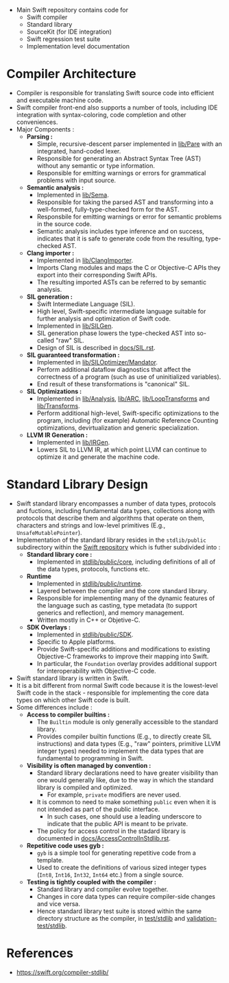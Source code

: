 * Main Swift repository contains code for
	* Swift compiler
	* Standard library
	* SourceKit (for IDE integration)
	* Swift regression test suite
	* Implementation level documentation
# Compiler Architecture
* Compiler is responsible for translating Swift source code into efficient and executable machine code.
* Swift compiler front-end also supports a number of tools, including IDE integration with syntax-coloring, code completion and other conveniences.
* Major Components :
	* __Parsing :__
		* Simple, recursive-descent parser implemented in [lib/Pare](https://github.com/apple/swift/tree/master/lib/Parse) with an integrated, hand-coded lexer.
		* Responsible for generating an Abstract Syntax Tree (AST) without any semantic or type information.
		* Responsible for emitting warnings or errors for grammatical problems with input source.
	* __Semantic analysis :__
		* Implemented in [lib/Sema](https://github.com/apple/swift/tree/master/lib/Sema).
		* Responsible for taking the parsed AST and transforming into a well-formed, fully-type-checked form for the AST.
		* Responsbile for emitting warnings or error for semantic problems in the source code.
		* Semantic analysis includes type inference and on success, indicates that it is safe to generate code from the resulting, type-checked AST.
	* __Clang importer :__
		* Implemented in [lib/ClangImporter](https://github.com/apple/swift/tree/master/lib/ClangImporter).
		* Imports Clang modules and maps the C or Objective-C APIs they export into their corresponding Swift APIs.
		* The resulting imported ASTs can be referred to by semantic analysis.
	* __SIL generation :__
		* Swift Intermediate Language (SIL).
		* High level, Swift-specific intermediate language suitable for further analysis and optimization of Swift code.
		* Implemented in [lib/SILGen](https://github.com/apple/swift/tree/master/lib/SILGen).
		* SIL generation phase lowers the type-checked AST into so-called "raw" SIL.
		* Design of SIL is described in [docs/SIL.rst](https://github.com/apple/swift/blob/master/docs/SIL.rst).
	* __SIL guaranteed transformation :__
		* Implemented in [lib/SILOptimizer/Mandator](https://github.com/apple/swift/tree/master/lib/SILOptimizer/Mandatory).
		* Perform additional dataflow diagnostics that affect the correctness of a program (such as use of uninitialized variables).
		* End result of these transformations is "canonical" SIL.
	* __SIL Optimizations :__
		* Implemented in [lib/Analysis](https://github.com/apple/swift/tree/master/lib/SILOptimizer/Analysis), [lib/ARC](https://github.com/apple/swift/tree/master/lib/SILOptimizer/ARC), [lib/LoopTransforms](https://github.com/apple/swift/tree/master/lib/SILOptimizer/LoopTransforms) and [lib/Transforms](https://github.com/apple/swift/tree/master/lib/SILOptimizer/Transforms).
		* Perform additional high-level, Swift-specific optimizations to the program, including (for example) Automatic Reference Counting optimizations, devirtualization and generic specialization.
	* __LLVM IR Generation :__
		* Implemented in [lib/IRGen](https://github.com/apple/swift/tree/master/lib/IRGen).
		* Lowers SIL to LLVM IR, at which point LLVM can continue to optimize it and generate the machine code.
# Standard Library Design
* Swift standard library encompasses a number of data types, protocols and fuctions, including fundamental data types, collections along with protocols that describe them and algorithms that operate on them, characters and strings and low-level primitives (E.g., `UnsafeMutablePointer`).
* Implementation of the standard library resides in the `stdlib/public` subdirectory within the [Swift repository](https://github.com/apple/swift) which is futher subdivided into : 
	* __Standard library core :__
		* Implemented in [stdlib/public/core](https://github.com/apple/swift/tree/master/stdlib/public/core), including definitions of all of the data types, protocols, functions etc.
	* __Runtime__
		* Implemented in [stdlib/public/runtime](https://github.com/apple/swift/tree/master/stdlib/public/runtime).
		* Layered between the compiler and the core standard library.
		* Responsible for implementing many of the dynamic features of the language such as casting, type metadata (to support generics and reflection), and memory management.
		* Written mostly in C++ or Objetive-C.
	* __SDK Overlays :__
		* Implemented in [stdlib/public/SDK](https://github.com/apple/swift/tree/master/stdlib/public/SDK).
		* Specific to Apple platforms.
		* Provide Swift-specific additions and modifications to existing Objective-C frameworks to improve their mapping into Swift.
		* In particular, the `Foundation` overlay provides additional support for interoperability with Objective-C code.
* Swift standard library is written in Swift.
* It is a bit different from normal Swift code because it is the lowest-level Swift code in the stack - responsible for implementing the core data types on which other Swift code is built.
* Some differences include :
	* __Access to compiler builtins :__
		* The `Builtin` module is only generally accessible to the standard library.
		* Provides compiler builtin functions (E.g., to directly create SIL instructions) and data types (E.g., "raw" pointers, primitive LLVM integer types) needed to implement the data types that are fundamental to programming in Swift.
	* __Visibility is often managed by convention :__
		* Standard library declarations need to have greater visibility than one would generally like, due to the way in which the standard library is compiled and optimized.
			* For example, `private` modifiers are never used.
		* It is common to need to make something `public` even when it is not intended as part of the public interface.
			* In such cases, one should use a leading underscore to indicate that the public API is meant to be private.
		* The policy for access control in the stadard library is documented in [docs/AccessControlInStdlib.rst](https://github.com/apple/swift/blob/master/docs/AccessControlInStdlib.rst).
	* __Repetitive code uses gyb :__
		* `gyb` is a simple tool for generating repetitive code from a template.
		* Used to create the definitions of various sized integer types (`Int8`, `Int16`, `Int32`, `Int64` etc.) from a single source.
	* __Testing is tightly coupled with the compiler :__
		* Standard library and compiler evolve together.
		* Changes in core data types can require compiler-side changes and vice versa.
		* Hence standard library test suite is stored within the same directory structure as the compiler, in [test/stdlib](https://github.com/apple/swift/tree/master/test/stdlib) and [validation-test/stdlib](https://github.com/apple/swift/tree/master/validation-test/stdlib).
# References
* https://swift.org/compiler-stdlib/
